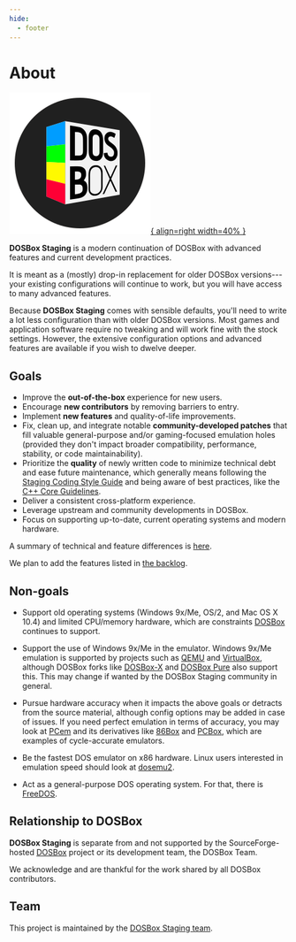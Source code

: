 ```yaml
---
hide:
  - footer
---
```


# About

[![DOSBox Staging](../assets/images/dosbox-staging.svg){ align=right width=40% }](https://dosbox-staging.github.io/)

**DOSBox Staging** is a modern continuation of DOSBox with advanced features
and current development practices.

It is meant as a (mostly) drop-in replacement for older DOSBox versions---your
existing configurations will continue to work, but you will have access to
many advanced features.

Because **DOSBox Staging** comes with sensible defaults, you'll need to write
a lot less configuration than with older DOSBox versions. Most games and
application software require no tweaking and will work fine with the stock
settings. However, the extensive configuration options and advanced features
are available if you wish to dwelve deeper.


## Goals

- Improve the **out-of-the-box** experience for new users.
- Encourage **new contributors** by removing barriers to entry.
- Implement **new features** and quality-of-life improvements.
- Fix, clean up, and integrate notable **community-developed patches** that
  fill valuable general-purpose and/or gaming-focused emulation holes
  (provided they don't impact broader compatibility, performance, stability,
  or code maintainability).
- Prioritize the **quality** of newly written code to minimize technical
  debt and ease future maintenance, which generally means following the
  [Staging Coding Style
  Guide](https://github.com/dosbox-staging/dosbox-staging/blob/main/CONTRIBUTING.md#coding-style)
  and being aware of best practices, like the [C++ Core
  Guidelines](http://isocpp.github.io/CppCoreGuidelines/CppCoreGuidelines).
- Deliver a consistent cross-platform experience.
- Leverage upstream and community developments in DOSBox.
- Focus on supporting up-to-date, current operating systems and modern
 hardware.

A summary of technical and feature differences is
[here](https://github.com/dosbox-staging/dosbox-staging#summary-of-differences-compared-to-upstream).

We plan to add the features listed in [the
backlog](https://github.com/dosbox-staging/dosbox-staging/projects/3).


## Non-goals

- Support old operating systems (Windows 9x/Me, OS/2, and Mac OS X 10.4)
  and limited CPU/memory hardware, which are constraints
  [DOSBox](https://www.dosbox.com/) continues to support.

- Support the use of Windows 9x/Me in the emulator. Windows 9x/Me emulation
  is supported by projects such as [QEMU](https://www.qemu.org) and
  [VirtualBox](https://www.virtualbox.org/), although DOSBox forks like
  [DOSBox-X](https://www.dosbox-x.com/) and [DOSBox
  Pure](https://github.com/schellingb/dosbox-pure) also support this. This
  may change if wanted by the DOSBox Staging community in general.

- Pursue hardware accuracy when it impacts the above goals or detracts
  from the source material, although config options may be added in case of
  issues. If you need perfect emulation in terms of accuracy, you may look at
  [PCem](https://pcem-emulator.co.uk/) and its derivatives like
  [86Box](https://86box.net) and [PCBox](https://pcbox.github.io/), which
  are examples of cycle-accurate emulators.

- Be the fastest DOS emulator on x86 hardware. Linux users interested in
  emulation speed should look at [dosemu2](https://github.com/dosemu2/dosemu2).

- Act as a general-purpose DOS operating system. For that, there is
  [FreeDOS](https://www.freedos.org/).


## Relationship to DOSBox

**DOSBox Staging** is separate from and not supported by the
SourceForge-hosted [DOSBox](https://www.dosbox.com/) project or its
development team, the DOSBox Team.

We acknowledge and are thankful for the work shared by all DOSBox
contributors.


## Team

This project is maintained by the [DOSBox Staging
team](https://github.com/orgs/dosbox-staging/people).
